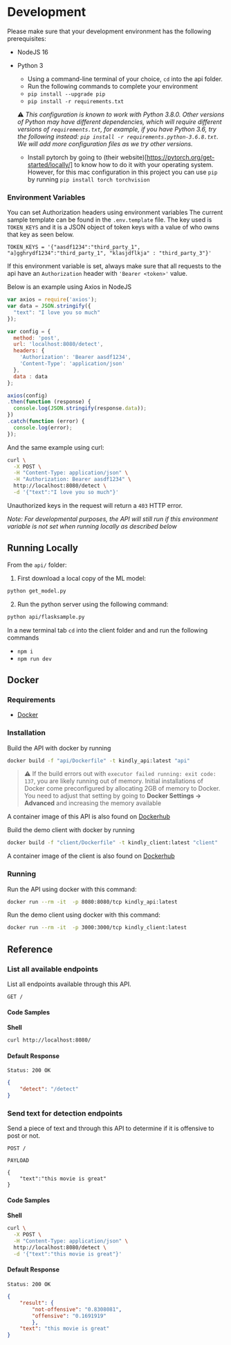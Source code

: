 # Development

Please make sure that your development environment has the following prerequisites:
- NodeJS 16
- Python 3
    - Using a command-line terminal of your choice, `cd` into the api folder.
    - Run the following commands to complete your environment
    - `pip install --upgrade pip`
    - `pip install -r requirements.txt`

    ⚠️ *This configuration is known to work with Python 3.8.0. Other versions of Python may have different dependencies, which will require different versions of `requirements.txt`, for example, if you have Python 3.6, try the following instead: `pip install -r requirements.python-3.6.8.txt`. We will add more configuration files as we try other versions.*

    - Install pytorch by going to (their website)[https://pytorch.org/get-started/locally/] to know how to do it with your operating system. However, for this mac configuration in this project you can use `pip` by running `pip install torch torchvision`

### Environment Variables

You can set Authorization headers using environment variables
The current sample template can be found in the `.env.template` file.
The key used is `TOKEN_KEYS` and it is a JSON object of token keys with a value of who owns that key as seen below.

```
TOKEN_KEYS = '{"aasdf1234":"third_party_1", "a]gghrydf1234":"third_party_1", "klasjdflkja" : "third_party_3"}'
```

If this environment variable is set, always make sure that all requests to the api have an `Authorization` header with `'Bearer <token>'` value.

Below is an example using Axios in NodeJS

```js
var axios = require('axios');
var data = JSON.stringify({
  "text": "I love you so much"
});

var config = {
  method: 'post',
  url: 'localhost:8080/detect',
  headers: { 
    'Authorization': 'Bearer aasdf1234', 
    'Content-Type': 'application/json'
  },
  data : data
};

axios(config)
.then(function (response) {
  console.log(JSON.stringify(response.data));
})
.catch(function (error) {
  console.log(error);
});

```

And the same example using curl:
```bash
curl \
  -X POST \
  -H "Content-Type: application/json" \
  -H "Authorization: Bearer aasdf1234" \
  http://localhost:8080/detect \
  -d '{"text":"I love you so much"}'

```

Unauthorized keys in the request will return a `403` HTTP error.

*Note: For developmental purposes, the API will still run if this environment variable is not set when running locally as described below*

## Running Locally

From the `api/` folder:

1. First download a local copy of the ML model:

```bash
python get_model.py
``` 

2. Run the python server using the following command:

```bash
python api/flasksample.py
```

In a new terminal tab `cd` into the client folder and and run the following commands
- `npm i`
- `npm run dev`

## Docker

### Requirements

* [Docker](https://docs.docker.com/install/overview/)

### Installation

Build the API with docker by running 

```bash
docker build -f "api/Dockerfile" -t kindly_api:latest "api"
```

> ⚠️  If the build errors out with `executor failed running: exit code: 137`, you are likely running out of memory. Initial installations of Docker come preconfigured by allocating 2GB of memory to Docker. You need to adjust that setting by going to **Docker Settings -> Advanced** and increasing the memory available

A container image of this API is also found on [Dockerhub](https://hub.docker.com/r/nathanfletcher/kindly_api)

Build the demo client with docker by running 

```bash
docker build -f "client/Dockerfile" -t kindly_client:latest "client"
```

A container image of the client is also found on [Dockerhub](https://hub.docker.com/r/nathanfletcher/kindly_client)

### Running

Run the API using docker with this command:

```bash
docker run --rm -it  -p 8080:8080/tcp kindly_api:latest
```

Run the demo client using docker with this command:

```bash
docker run --rm -it  -p 3000:3000/tcp kindly_client:latest
```

## Reference

### List all available endpoints

List all endpoints available through this API.

```
GET /
```
#### Code Samples

**Shell**

```bash
curl http://localhost:8080/
```

#### Default Response

```
Status: 200 OK
```
```json
{
    "detect": "/detect"
}
```

### Send text for detection endpoints

Send a piece of text and through this API to determine if it is offensive to post or not.

```
POST /
```

```PAYLOAD```
```
{
    "text":"this movie is great"
}
```
#### Code Samples

**Shell**

```bash
curl \
  -X POST \
  -H "Content-Type: application/json" \
  http://localhost:8080/detect \
  -d '{"text":"this movie is great"}'
```

#### Default Response

```
Status: 200 OK
```
```json
{
    "result": {
        "not-offensive": "0.8308081",
        "offensive": "0.1691919"
        },
    "text": "this movie is great"
}

```
